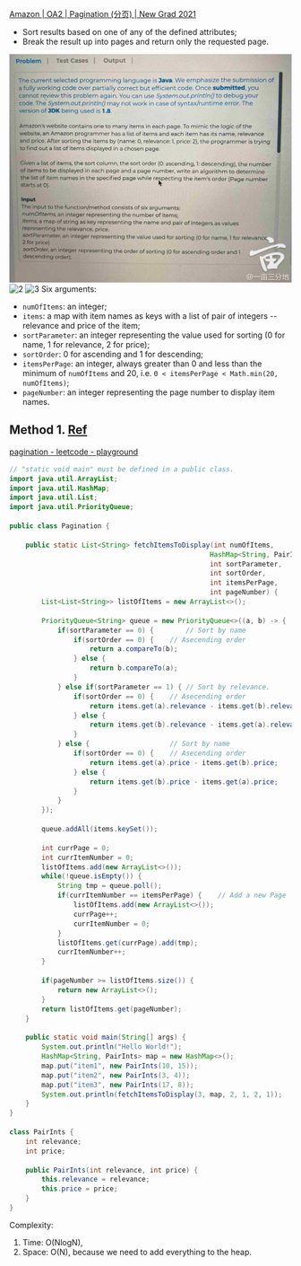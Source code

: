 [Amazon | OA2 | Pagination (分页) | New Grad 2021](https://leetcode.com/discuss/interview-question/801590/)

* Sort results based on one of any of the defined attributes;
* Break the result up into pages and return only the requested page.

![1](images/items_sort_1.jpg)
![2](images/items_sort_2.jpg)
![3](images/items_sort_3.jpg)
Six arguments:
* `numOfItems`: an integer;
* `items`: a map with item names as keys with a list of pair of integers -- relevance and price of the item;
* `sortParameter`: an integer representing the value used for sorting (0 for name, 1 for relevance, 2 for price);
* `sortOrder`: 0 for ascending and 1 for descending;
* `itemsPerPage`: an integer, always greater than 0 and less than the minimum of `numOfItems` and 20, i.e. `0 < itemsPerPage < Math.min(20, numOfItems)`;
* `pageNumber`: an integer representing the page number to display item names.


## Method 1. [Ref](https://leetcode.com/discuss/interview-question/801590/Amazon-or-OA2-or-Pagination/663340)
[pagination - leetcode - playground](https://leetcode.com/playground/aZX3bQnJ)

```java
// "static void main" must be defined in a public class.
import java.util.ArrayList;
import java.util.HashMap;
import java.util.List;
import java.util.PriorityQueue;

public class Pagination {
    
    public static List<String> fetchItemsToDisplay(int numOfItems, 
                                                  HashMap<String, PairInts> items,
                                                  int sortParameter,
                                                  int sortOrder,
                                                  int itemsPerPage,
                                                  int pageNumber) {
        List<List<String>> listOfItems = new ArrayList<>();
        
        PriorityQueue<String> queue = new PriorityQueue<>((a, b) -> {
            if(sortParameter == 0) {        // Sort by name
                if(sortOrder == 0) {    // Asecending order
                    return a.compareTo(b);
                } else {
                    return b.compareTo(a);
                }
            } else if(sortParameter == 1) { // Sort by relevance.
                if(sortOrder == 0) {    // Asecending order
                    return items.get(a).relevance - items.get(b).relevance;
                } else {
                    return items.get(b).relevance - items.get(a).relevance;
                }
            } else {                    // Sort by name
                if(sortOrder == 0) {    // Asecending order
                    return items.get(a).price - items.get(b).price;
                } else {
                    return items.get(b).price - items.get(a).price;
                }
            }
        });
        
        queue.addAll(items.keySet());
        
        int currPage = 0;
        int currItemNumber = 0;
        listOfItems.add(new ArrayList<>());
        while(!queue.isEmpty()) {
            String tmp = queue.poll();
            if(currItemNumber == itemsPerPage) {    // Add a new Page
                listOfItems.add(new ArrayList<>());
                currPage++;
                currItemNumber = 0;
            }
            listOfItems.get(currPage).add(tmp);
            currItemNumber++;
        }
        
        if(pageNumber >= listOfItems.size()) {
            return new ArrayList<>();
        }
        return listOfItems.get(pageNumber);
    }
    
    public static void main(String[] args) {
        System.out.println("Hello World!");
        HashMap<String, PairInts> map = new HashMap<>();
        map.put("item1", new PairInts(10, 15));
        map.put("item2", new PairInts(3, 4));
        map.put("item3", new PairInts(17, 8));
        System.out.println(fetchItemsToDisplay(3, map, 2, 1, 2, 1));
    }
}

class PairInts {
    int relevance;
    int price;
    
    public PairInts(int relevance, int price) {
        this.relevance = relevance;
        this.price = price;
    }
}
```

Complexity:
1. Time: O(NlogN), 
2. Space: O(N), because we need to add everything to the heap.




